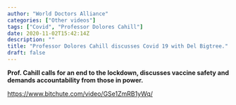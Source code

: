 ```yaml
---
author: "World Doctors Alliance"
categories: ["Other videos"]
tags: ["Covid", "Professor Dolores Cahill"]
date: 2020-11-02T15:42:14Z
description: ""
title: "Professor Dolores Cahill discusses Covid 19 with Del Bigtree."
draft: false
---
```


**Prof. Cahill calls for an end to the lockdown, discusses vaccine safety and demands accountability from those in power.**  

https://www.bitchute.com/video/GSe1ZmRB1yWq/  